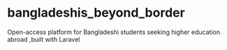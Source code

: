 # bangladeshis_beyond_border
Open-access platform for Bangladeshi students seeking higher education abroad ,built with Laravel
